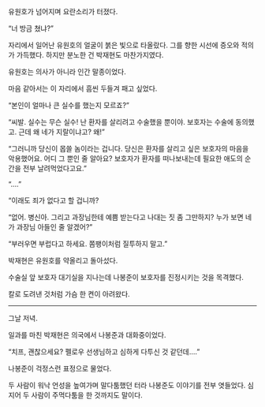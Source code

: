 유원호가 넘어지며 요란소리가 터졌다.

“너 방금 쳤냐?”

자리에서 일어난 유원호의 얼굴이 붉은 빛으로 타올랐다. 그를 향한 시선에 증오와 적의가 가득했다. 하지만 분노한 건 박재현도 마찬가지였다.

유원호는 의사가 아니라 인간 말종이었다.

마음 같아서는 이 자리에서 흠씬 두들겨 패고 싶었다.

“본인이 얼마나 큰 실수를 했는지 모르죠?”

“씨발. 실수는 무슨 실수! 난 환자를 살리려고 수술했을 뿐이야. 보호자는 수술에 동의했고. 근데 왜 네가 지랄이냐고? 왜!”

“그러니까 당신이 몹쓸 놈이라는 겁니다. 당신은 환자를 살리고 싶은 보호자의 마음을 악용했어요. 어디 그 뿐인 줄 알아요? 보호자가 환자를 떠나보내는데 필요한 애도의 순간을 전부 날려먹었다고요.”

“....”

“이래도 죄가 없다고 할 겁니까?

“없어. 병신아. 그리고 과장님한테 예쁨 받는다고 나대는 짓 좀 그만하지? 누가 보면 네가 과장님 아들인 줄 알겠어?”

“부러우면 부럽다고 하세요. 쫌팽이처럼 질투하지 말고.”

박재현은 유원호를 약올리고 돌아섰다.

수술실 앞 보호자 대기실을 지나는데 나봉준이 보호자를 진정시키는 것을 목격했다.

칼로 도려낸 것처럼 가슴 한 켠이 아려왔다.

***

그날 저녁.

일과를 마친 박재현은 의국에서 나봉준과 대화중이었다.

“치프, 괜찮으세요? 펠로우 선생님하고 심하게 다투신 것 같던데....”

나봉준이 걱정스런 표정으로 물었다.

두 사람이 워낙 언성을 높여가며 말다툼했던 터라 나봉준도 이야기를 전부 엿들었다. 심지어 두 사람이 주먹다툼을 한 것까지도 말이다.